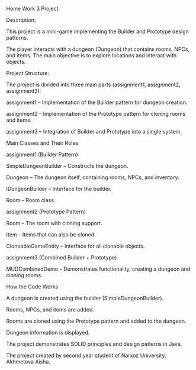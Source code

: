 Home Work 3 Project

Description:

This project is a mini-game implementing the Builder and Prototype design patterns.

The player interacts with a dungeon (Dungeon) that contains rooms, NPCs, and items. The main objective is to explore locations and interact with objects.

Project Structure:

The project is divided into three main parts (assignment1, assignment2, assignment3):

assignment1 – Implementation of the Builder pattern for dungeon creation.

assignment2 – Implementation of the Prototype pattern for cloning rooms and items.

assignment3 – Integration of Builder and Prototype into a single system.

Main Classes and Their Roles

assignment1 (Builder Pattern)

SimpleDungeonBuilder – Constructs the dungeon.

Dungeon – The dungeon itself, containing rooms, NPCs, and inventory.

IDungeonBuilder – Interface for the builder.

Room – Room class.

assignment2 (Prototype Pattern)

Room – The room with cloning support.

Item – Items that can also be cloned.

CloneableGameEntity – Interface for all clonable objects.

assignment3 (Combined Builder + Prototype)

MUDCombinedDemo – Demonstrates functionality, creating a dungeon and cloning rooms.

How the Code Works

A dungeon is created using the builder (SimpleDungeonBuilder).

Rooms, NPCs, and items are added.

Rooms are cloned using the Prototype pattern and added to the dungeon.

Dungeon information is displayed.


The project demonstrates SOLID principles and design patterns in Java.

The project created by second year student of Narxoz University, Akhmetova Aisha.
